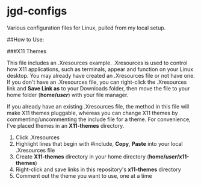 # jgd-configs
Various configuration files for Linux, pulled from my local setup.

##How to Use:

###X11 Themes

This file includes an .Xresources example. .Xresources is used to control how X11 applications, such as terminals, appear and function on your Linux desktop.
You may already have created an .Xresources file or not have one. If you don't have an .Xresources file, you can right-click the .Xresources link and **Save Link as** to your Downloads folder, then move the file to your home folder (**home/_user_**) with your file manager.

If you already have an existing .Xresources file, the method in this file will make X11 themes pluggable, whereas you can change X11 themes by commenting/uncommenting the include file for a theme. For convenience, I've placed themes in an **X11-themes** directory.

1. Click .Xresources
2. Highlight lines that begin with #include, **Copy**, **Paste** into your local .Xresources file
3. Create **X11-themes** directory in your home directory (**home/_user_/x11-themes**)
4. Right-click and save links in this repository's **x11-themes** directory
5. Comment out the theme you want to use, one at a time
